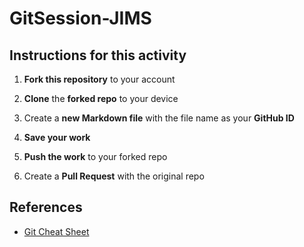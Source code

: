 # GitSession-JIMS

## Instructions for this activity

1. **Fork this repository** to your account

2. **Clone** the **forked repo** to your device
 
3. Create a **new Markdown file** with the file name as your **GitHub ID**

4. **Save your work**

5. **Push the work** to your forked repo

6. Create a **Pull Request** with the original repo

## References

- [Git Cheat Sheet](https://education.github.com/git-cheat-sheet-education.pdf)
